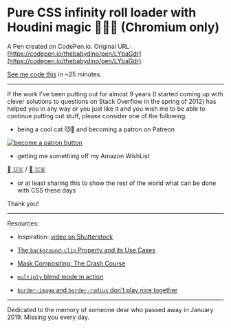# Pure CSS infinity roll loader with Houdini magic 🎩🐇✨ (Chromium only)

A Pen created on CodePen.io. Original URL: [https://codepen.io/thebabydino/pen/LYbaGdr](https://codepen.io/thebabydino/pen/LYbaGdr).

[See me code this](https://youtu.be/p2NuwwTe9fY) in ~25 minutes.

---

If the work I've been putting out for almost 9 years (I started coming up with clever solutions to questions on Stack Overflow in the spring of 2012) has helped you in any way or you just like it and you wish me to be able to continue putting out stuff, please consider one of the following:

* being a cool cat 😼🎩 and becoming a patron on Patreon

[![become a patron button](https://c5.patreon.com/external/logo/become_a_patron_button.png)](https://www.patreon.com/anatudor)

* getting me something off my Amazon WishList 

[🎁 🇺🇸](https://www.amazon.com/gp/registry/wishlist/2Y3C4722GXH0I/) / [🎁 🇬🇧](https://www.amazon.co.uk/gp/registry/wishlist/2I25W7U0KADSR/)

* or at least sharing this to show the rest of the world what can be done with CSS these days

Thank you!

---

Resources:

* Inspiration: [video on Shutterstock](https://www.shutterstock.com/video/clip-1063390495-loading-circle-icon-animation-on-black-background)

* [The `background-clip` Property and its Use Cases](https://css-tricks.com/the-backgound-clip-property-and-use-cases/)

* [Mask Compositing: The Crash Course](https://css-tricks.com/mask-compositing-the-crash-course/)

* [`multiply` blend mode in action](https://codepen.io/thebabydino/full/KKMzMoQ)

* [`border-image` and `border-radius` don't play nice together](https://codepen.io/thebabydino/details/jxZyed)

---

Dedicated to the memory of someone dear who passed away in January 2019. Missing you every day.